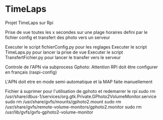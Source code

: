 ﻿# TimeLaps
Projet TimeLaps sur Rpi

Prise de vue toutes les x secondes sur une plage horaires defini par le fichier config et transfert des photo vers un serveur

Executer le script fichierConfig.py pour les reglages
Executer le script TimeLaps.py pour lancer la prise de vue
Executer le script TransfertFichier.py pour lancer le transfer vers le serveur

Controle de l'APN via subprocess Gphoto: Attention RPi doit être configurer en français (raspi-config)

L'APN doit etre en mode semi-automatique et la MAP faite manuellement

Fichier à suprimer pour l'utilisation de gphoto et redemarrer le rpi
	sudo rm /usr/share/dbus-1/services/org.gtk.Private.GPhoto2VolumeMonitor.service
	sudo rm /usr/share/gvfs/mounts/gphoto2.mount
	sudo rm /usr/share/gvfs/remote-volume-monitors/gphoto2.monitor
	sudo rm /usr/lib/gvfs/gvfs-gphoto2-volume-monitor